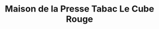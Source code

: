 ---
title: "Maison de la Presse Tabac Le Cube Rouge"
url: /villeneuve-les-maguelone/maison-de-la-presse-tabac-le-cube-rouge/
shop: Zeitungen
---